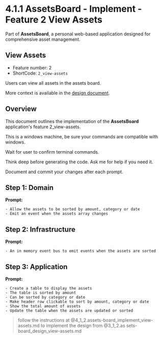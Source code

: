# 4.1.1 AssetsBoard - Implement - Feature 2 View Assets

Part of **AssetsBoard**,  a personal web-based application designed for comprehensive asset management. 

## View Assets

- Feature number: 2 
- ShortCode: `2_view-assets`

Users can view all assets in the assets board.

More context is available in the [design document](3_1_2.assets-board_design_view-assets.md).

## Overview

This document outlines the implementation of the **AssetsBoard** application's feature 2_view-assets.

This is a windows machine, be sure your commands are compatible with windows.

Wait for user to confirm terminal commands.

Think deep before generating the code. Ask me for help if you need it.

Document and commit your changes after each prompt.

## Step 1: Domain

**Prompt:**
```text 
- Allow the assets to be sorted by amount, category or date
- Emit an event when the assets array changes 
```

## Step 2: Infrastructure

**Prompt:**
```text
- An in memory event bus to emit events when the assets are sorted 
```

## Step 3: Application

**Prompt:**
```text
- Create a table to display the assets
- The table is sorted by amount
- Can be sorted by category or date
- Make header row clickable to sort by amount, category or date
- Show the total amount of assets
- Update the table when the assets are updated or sorted
```

> follow the instructions at @4_1_2.assets-board_implement_view-assets.md to implement the design from @3_1_2.as sets-board_design_view-assets.md 